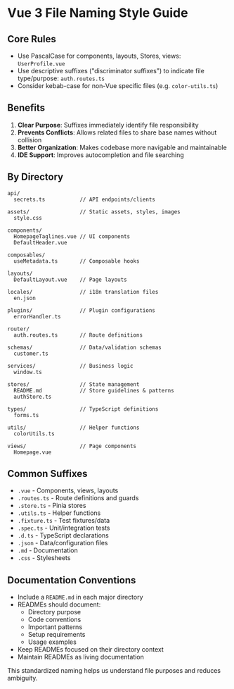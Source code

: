 # Vue 3 File Naming Style Guide

## Core Rules

- Use PascalCase for components, layouts, Stores, views: `UserProfile.vue`
- Use descriptive suffixes ("discriminator suffixes") to indicate file type/purpose: `auth.routes.ts`
- Consider kebab-case for non-Vue specific files (e.g. `color-utils.ts`)

## Benefits

1. **Clear Purpose**: Suffixes immediately identify file responsibility
2. **Prevents Conflicts**: Allows related files to share base names without collision
3. **Better Organization**: Makes codebase more navigable and maintainable
4. **IDE Support**: Improves autocompletion and file searching

## By Directory

```
api/
  secrets.ts           // API endpoints/clients

assets/                // Static assets, styles, images
  style.css

components/
  HomepageTaglines.vue // UI components
  DefaultHeader.vue

composables/
  useMetadata.ts       // Composable hooks

layouts/
  DefaultLayout.vue    // Page layouts

locales/               // i18n translation files
  en.json

plugins/               // Plugin configurations
  errorHandler.ts

router/
  auth.routes.ts       // Route definitions

schemas/               // Data/validation schemas
  customer.ts

services/              // Business logic
  window.ts

stores/                // State management
  README.md            // Store guidelines & patterns
  authStore.ts

types/                 // TypeScript definitions
  forms.ts

utils/                 // Helper functions
  colorUtils.ts

views/                 // Page components
  Homepage.vue
```

## Common Suffixes
- `.vue` - Components, views, layouts
- `.routes.ts` - Route definitions and guards
- `.store.ts` - Pinia stores
- `.utils.ts` - Helper functions
- `.fixture.ts` - Test fixtures/data
- `.spec.ts` - Unit/integration tests
- `.d.ts` - TypeScript declarations
- `.json` - Data/configuration files
- `.md` - Documentation
- `.css` - Stylesheets

## Documentation Conventions
- Include a `README.md` in each major directory
- READMEs should document:
  - Directory purpose
  - Code conventions
  - Important patterns
  - Setup requirements
  - Usage examples
- Keep READMEs focused on their directory context
- Maintain READMEs as living documentation

This standardized naming helps us understand file purposes and reduces ambiguity.
